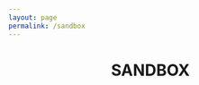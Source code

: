 ```yaml
---
layout: page
permalink: /sandbox
---
```


<html>

<head>
<center><h1 class="post-title">SANDBOX</h1></center>
<script
src="https://ajax.googleapis.com/ajax/libs/jquery/1.12.4/jquery.min.js">
</script>

<script>
$(document).ready(function()
{
        $.getJSON("https://api.github.com/repos/lucasdelevy/RoboRoach/commits", function(data, status)
            {
                var i = 0;
                do
                {
                    var commit = (i+1) + ") " + data[i].commit.author.date + "<br>";
                    document.getElementById("div1").innerHTML += commit;
                    i++;
                } while (commit)
            });
});
</script>
</head>

<body>

<div id="div1"></div>

</body>
</html>